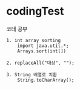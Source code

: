 # codingTest
코테 공부

	1. int array sorting
		import java.util.*;
		Arrays.sort(int[])

	2. replaceAll("대상", "");

	3. String 배열로 치환
		String.toCharArray();
